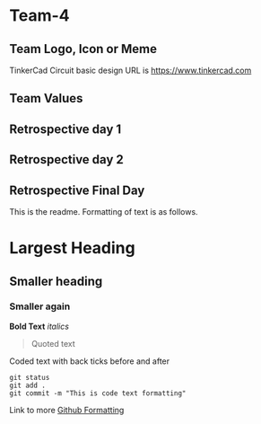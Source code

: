 # Team-4

## Team Logo, Icon or Meme

TinkerCad Circuit basic design URL is
https://www.tinkercad.com

## Team Values

## Retrospective day 1

## Retrospective day 2

## Retrospective Final Day

This is the readme. Formatting of text is as follows.

# Largest Heading
## Smaller heading
### Smaller again

**Bold Text**
*italics*
>Quoted text

Coded text with back ticks before and after
```
git status
git add .
git commit -m "This is code text formatting"
```

Link to more [Github Formatting](https://help.github.com/en/github/writing-on-github/basic-writing-and-formatting-syntax)
